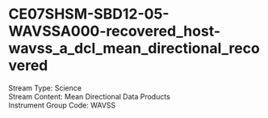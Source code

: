 # CE07SHSM-SBD12-05-WAVSSA000-recovered_host-wavss_a_dcl_mean_directional_recovered

Stream Type: Science<br>
Stream Content: Mean Directional Data Products<br>
Instrument Group Code: WAVSS<br>
